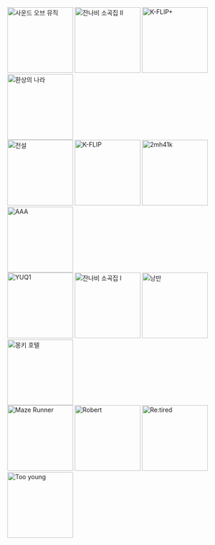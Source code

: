 <div>
<img width="150" alt="사운드 오브 뮤직" src="https://image.bugsm.co.kr/album/images/200/41184/4118450.jpg" />
<img width="150" alt="잔나비 소곡집 II" src="https://image.genie.co.kr/Y/IMAGE/IMG_ALBUM/082/681/900/82681900_1652152551190_1_600x600.JPG" />
<img width="150" alt="K-FLIP+" src="https://i.namu.wiki/i/OMlz4oXWZgTAN8LeX6swSF-x1EYcXT7WfRMH1oYg3YcI6VbJsH1dftkMkhC-LxuZi840t0bK0JMcStqnB1I6Vw.webp" />
<img width="150" alt="환상의 나라" src="https://upload.wikimedia.org/wikipedia/ko/f/fd/%EC%9E%94%EB%82%98%EB%B9%84_-_%ED%99%98%EC%83%81%EC%9D%98_%EB%82%98%EB%9D%BC.jpg" />
</div>
<div>
<img width="150" alt="전설" src="https://image.bugsm.co.kr/album/images/500/202371/20237198.jpg" />
<img width="150" alt="K-FLIP" src="https://i.namu.wiki/i/P64ahQKJb6qyvGlP_-Su5uBxiKNiOzAVGtwwm0cBQ3-bzNK_9N2z_nAHHKwQGJh_epRH-5LHFDDrNkVDXl1ODQ.webp" />
<img width="150" alt="2mh41k" src="https://i.namu.wiki/i/ZeuE0P9O9pB1zXW-BSWtGgf_v-zPBgH6GPXNxVGvaevUg1pgalp3D0OLnFjC1OTgKcLfiw0KNeA7E9R40doqQA.webp" />
<img width="150" alt="AAA" src="https://i.namu.wiki/i/J92_rUXAULQla7yc2S8maAWBnko8pTLpxdVZ7zIG3uP8ygIscfuKt2dvnicZAdzYWncerZ7SV_IRPYyKD40fLg.webp" />
</div>
<div>
<img width="150" alt="YUQ1" src="https://i.namu.wiki/i/tdCpSQUGYp2utY6aMXMmHCTDQXCIF9hHLOV45jTDS_2fnpF-BT6iKcvWqS-ZlaeKGDZ-53iA3am80ocaiBNLdQ.webp" />
<img width="150" alt="잔나비 소곡집 I" src="https://image.bugsm.co.kr/album/images/500/40126/4012637.jpg" />
<img width="150" alt="낭만" src="https://image.genie.co.kr/Y/IMAGE/IMG_ALBUM/082/740/292/82740292_1654756183991_1_600x600.JPG" />
<img width="150" alt="몽키 호텔" src="https://i.namu.wiki/i/qO_I0uYJ_7X8uiS2SfEMi-20XFJd6eA1HEl3QfxT2ZR9DujJOMuQCXzTCTvWwXfTXBSsGitYwdnINY9dH5eQEw.webp" />
</div>
<div>
<img width="150" alt="Maze Runner" src="https://image.bugsm.co.kr/album/images/500/41021/4102142.jpg" />
<img width="150" alt="Robert" src="https://i.namu.wiki/i/GnkDysqA8IJmp5V0ipYM_K-DHPUatuL0wD15q8rHh_AI84P6W3Wd3wbGlwEYcaVjSMm3Jijgp4Xl8-ViTjk7cw.webp" />
<img width="150" alt="Re:tired" src="https://i.namu.wiki/i/TwHMNS5hOboXmR2ibDInakT9WJD8lYo0hJ-V4X18Mpc8zK0iTw52Ta1bZoOscJHzX8O9UfKyjyOTCq7dY63DWQ.webp" />
<img width="150" alt="Too young" src="https://image.bugsm.co.kr/album/images/500/40956/4095601.jpg" />
</div>
